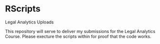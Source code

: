 RScripts
========

Legal Analytics Uploads

This repository will serve to deliver my submissions for the Legal Analytics Course. Please execture the scripts within
for proof that the code works.
